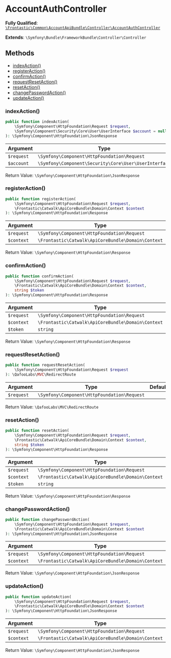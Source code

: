 #  AccountAuthController

**Fully Qualified**: [`\Frontastic\Common\AccountApiBundle\Controller\AccountAuthController`](../../../../src/php/AccountApiBundle/Controller/AccountAuthController.php)

**Extends**: `\Symfony\Bundle\FrameworkBundle\Controller\Controller`

## Methods

* [indexAction()](#indexaction)
* [registerAction()](#registeraction)
* [confirmAction()](#confirmaction)
* [requestResetAction()](#requestresetaction)
* [resetAction()](#resetaction)
* [changePasswordAction()](#changepasswordaction)
* [updateAction()](#updateaction)

### indexAction()

```php
public function indexAction(
    \Symfony\Component\HttpFoundation\Request $request,
    \Symfony\Component\Security\Core\User\UserInterface $account = null
): \Symfony\Component\HttpFoundation\JsonResponse
```

Argument|Type|Default|Description
--------|----|-------|-----------
`$request`|`\Symfony\Component\HttpFoundation\Request`||
`$account`|`\Symfony\Component\Security\Core\User\UserInterface`|`null`|

Return Value: `\Symfony\Component\HttpFoundation\JsonResponse`

### registerAction()

```php
public function registerAction(
    \Symfony\Component\HttpFoundation\Request $request,
    \Frontastic\Catwalk\ApiCoreBundle\Domain\Context $context
): \Symfony\Component\HttpFoundation\Response
```

Argument|Type|Default|Description
--------|----|-------|-----------
`$request`|`\Symfony\Component\HttpFoundation\Request`||
`$context`|`\Frontastic\Catwalk\ApiCoreBundle\Domain\Context`||

Return Value: `\Symfony\Component\HttpFoundation\Response`

### confirmAction()

```php
public function confirmAction(
    \Symfony\Component\HttpFoundation\Request $request,
    \Frontastic\Catwalk\ApiCoreBundle\Domain\Context $context,
    string $token
): \Symfony\Component\HttpFoundation\Response
```

Argument|Type|Default|Description
--------|----|-------|-----------
`$request`|`\Symfony\Component\HttpFoundation\Request`||
`$context`|`\Frontastic\Catwalk\ApiCoreBundle\Domain\Context`||
`$token`|`string`||

Return Value: `\Symfony\Component\HttpFoundation\Response`

### requestResetAction()

```php
public function requestResetAction(
    \Symfony\Component\HttpFoundation\Request $request
): \QafooLabs\MVC\RedirectRoute
```

Argument|Type|Default|Description
--------|----|-------|-----------
`$request`|`\Symfony\Component\HttpFoundation\Request`||

Return Value: `\QafooLabs\MVC\RedirectRoute`

### resetAction()

```php
public function resetAction(
    \Symfony\Component\HttpFoundation\Request $request,
    \Frontastic\Catwalk\ApiCoreBundle\Domain\Context $context,
    string $token
): \Symfony\Component\HttpFoundation\Response
```

Argument|Type|Default|Description
--------|----|-------|-----------
`$request`|`\Symfony\Component\HttpFoundation\Request`||
`$context`|`\Frontastic\Catwalk\ApiCoreBundle\Domain\Context`||
`$token`|`string`||

Return Value: `\Symfony\Component\HttpFoundation\Response`

### changePasswordAction()

```php
public function changePasswordAction(
    \Symfony\Component\HttpFoundation\Request $request,
    \Frontastic\Catwalk\ApiCoreBundle\Domain\Context $context
): \Symfony\Component\HttpFoundation\JsonResponse
```

Argument|Type|Default|Description
--------|----|-------|-----------
`$request`|`\Symfony\Component\HttpFoundation\Request`||
`$context`|`\Frontastic\Catwalk\ApiCoreBundle\Domain\Context`||

Return Value: `\Symfony\Component\HttpFoundation\JsonResponse`

### updateAction()

```php
public function updateAction(
    \Symfony\Component\HttpFoundation\Request $request,
    \Frontastic\Catwalk\ApiCoreBundle\Domain\Context $context
): \Symfony\Component\HttpFoundation\JsonResponse
```

Argument|Type|Default|Description
--------|----|-------|-----------
`$request`|`\Symfony\Component\HttpFoundation\Request`||
`$context`|`\Frontastic\Catwalk\ApiCoreBundle\Domain\Context`||

Return Value: `\Symfony\Component\HttpFoundation\JsonResponse`


